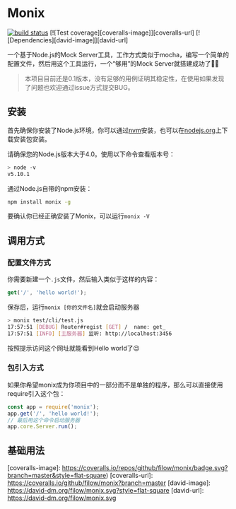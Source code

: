 # Monix

[![build status][travis-image]][travis-url]
[![Test coverage][coveralls-image]][coveralls-url]
[![Dependencies][david-image]][david-url]

一个基于Node.js的Mock Server工具，工作方式类似于mocha，编写一个简单的配置文件，然后用这个工具运行，一个“够用”的Mock Server就搭建成功了🎉🎉
>本项目目前还是0.1版本，没有足够的用例证明其稳定性，在使用如果发现了问题也欢迎通过issue方式提交BUG。

## 安装
首先确保你安装了Node.js环境，你可以通过[nvm](https://github.com/creationix/nvm)安装，也可以在[nodejs.org](nodejs.org)上下载安装包安装。

请确保您的Node.js版本大于4.0。使用以下命令查看版本号：
```bash
> node -v
v5.10.1
```
通过Node.js自带的npm安装：
```bash
npm install monix -g
```
要确认你已经正确安装了Monix，可以运行`monix -V`

## 调用方式
### 配置文件方式
你需要新建一个`.js`文件，然后输入类似于这样的内容：
```javascript
get('/', 'hello world!');
```
保存后，运行`monix [你的文件名]`就会启动服务器
```bash
> monix test/cli/test.js
17:57:51 [DEBUG] Router#regist [GET] / 	name: get_
17:57:51 [INFO] [主服务器] 监听: http://localhost:3456
```
按照提示访问这个网址就能看到Hello world了😉
### 包引入方式
如果你希望monix成为你项目中的一部分而不是单独的程序，那么可以直接使用require引入这个包：
```javascript
const app = require('monix');
app.get('/', 'hello world!');
// 最后用这个命令启动服务器
app.core.Server.run();
```

## 基础用法


[travis-image]: https://img.shields.io/travis/filow/monix/master.svg?style=flat-square
[travis-url]: https://travis-ci.org/filow/monix
[coveralls-image]: https://coveralls.io/repos/github/filow/monix/badge.svg?branch=master&style=flat-square)
[coveralls-url]: https://coveralls.io/github/filow/monix?branch=master
[david-image]: https://david-dm.org/filow/monix.svg?style=flat-square
[david-url]: https://david-dm.org/filow/monix.svg
